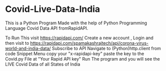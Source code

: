 # Covid-Live-Data-India
This is a Python Program Made with the help of Python Programming Language Covid Data API fromRapidAPI. 


To Run This visit https://rapidapi.com/ 
Create a new account , Login and then visit to https://rapidapi.com/spamakashrajtech/api/corona-virus-world-and-india-data/
Subscribe to API
Navigate to (Python)http.client from code Snippet Menu
copy your "x-rapidapi-key"
paste the key to the Covid.py File at "Your Rapid API key"
Run The program and you will see the LIVE Covid Data of all States of India
